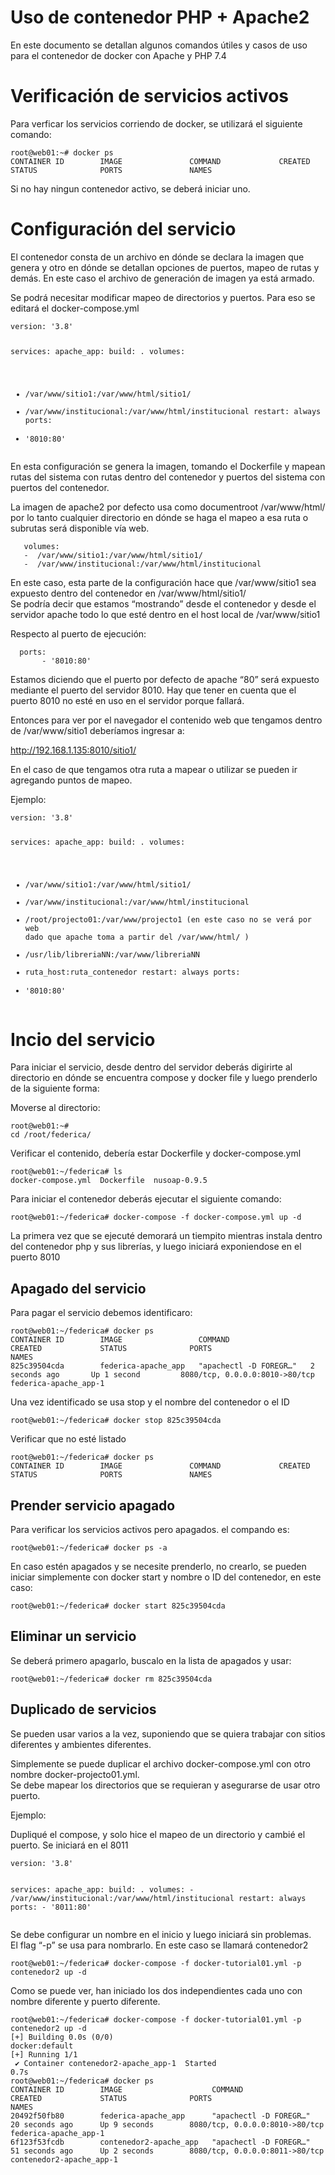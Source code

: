 <!DOCTYPE html>
<html>

<head>
  <meta charset="utf-8">
  <meta name="viewport" content="width=device-width, initial-scale=1.0">
  <title>Docker_federica</title>
  <link rel="stylesheet" href="https://stackedit.io/style.css" />
</head>

<body class="stackedit">
  <div class="stackedit__html"><h1 id="uso-de-contenedor-php--apache2">Uso de contenedor PHP + Apache2</h1>
<p>En este documento se detallan algunos comandos útiles y casos de uso para el contenedor de docker con Apache y PHP 7.4</p>
<h1 id="verificación-de-servicios-activos">Verificación de servicios activos</h1>
<p>Para verficar los servicios corriendo de docker, se utilizará el siguiente comando:</p>
<pre><code>root@web01:~# docker ps 
CONTAINER ID        IMAGE               COMMAND             CREATED             STATUS              PORTS               NAMES
</code></pre>
<p>Si no hay ningun contenedor activo, se deberá iniciar uno.</p>
<h1 id="configuración-del-servicio">Configuración del servicio</h1>
<p>El contenedor consta de un archivo en dónde se declara la imagen que genera y otro en dónde se detallan opciones de puertos, mapeo de rutas y demás. En este caso el archivo de generación de imagen ya está armado.</p>
<p>Se podrá necesitar modificar mapeo de directorios y puertos.  Para eso se editará el docker-compose.yml</p>
<pre><code>version: '3.8'

services:
apache_app:
  build: .
  volumes:
   -  /var/www/sitio1:/var/www/html/sitio1/
   -  /var/www/institucional:/var/www/html/institucional
  restart: always
  ports:
   - '8010:80'
</code></pre>
<p>En esta configuración se genera la imagen, tomando el Dockerfile y mapean rutas del sistema con rutas dentro del contenedor y puertos del sistema con puertos del contenedor.</p>
<p>La imagen de apache2 por defecto usa como documentroot /var/www/html/ por lo tanto cualquier directorio en dónde se haga el mapeo a esa ruta o subrutas será disponible vía web.</p>
<pre><code>   volumes:
   -  /var/www/sitio1:/var/www/html/sitio1/
   -  /var/www/institucional:/var/www/html/institucional
</code></pre>
<p>En este caso, esta parte de la configuración hace que /var/www/sitio1 sea expuesto dentro del contenedor en /var/www/html/sitio1/<br>
Se podría decir que estamos “mostrando” desde el contenedor y desde el servidor apache todo lo que esté dentro en el host local de /var/www/sitio1</p>
<p>Respecto al puerto de ejecución:</p>
<pre><code>  ports:
       - '8010:80'
</code></pre>
<p>Estamos diciendo que el puerto por defecto de apache “80” será expuesto mediante el puerto del servidor 8010. Hay que tener en cuenta que el puerto 8010 no esté en uso en el servidor porque fallará.</p>
<p>Entonces para ver por el navegador el contenido web que tengamos dentro de /var/www/sitio1 deberíamos ingresar a:</p>
<p><a href="http://192.168.1.135:8010/sitio1/">http://192.168.1.135:8010/sitio1/</a></p>
<p>En el caso de que tengamos otra ruta a mapear o utilizar se pueden ir agregando puntos de mapeo.</p>
<p>Ejemplo:</p>
<pre><code>version: '3.8'

services:
apache_app:
  build: .
  volumes:
   -  /var/www/sitio1:/var/www/html/sitio1/
   -  /var/www/institucional:/var/www/html/institucional
   -  /root/projecto01:/var/www/projecto1 (en este caso no se verá por web dado que apache toma a partir del /var/www/html/ )
   -  /usr/lib/libreriaNN:/var/www/libreriaNN 
   -  ruta_host:ruta_contenedor
  restart: always
  ports:
   - '8010:80'
</code></pre>
<h1 id="incio-del-servicio">Incio del servicio</h1>
<p>Para iniciar el servicio, desde dentro del servidor deberás digirirte al directorio en dónde se encuentra compose y docker file y luego prenderlo de la siguiente forma:</p>
<p>Moverse al directorio:</p>
<pre><code>root@web01:~# 
cd /root/federica/
</code></pre>
<p>Verificar el contenido, debería estar Dockerfile y docker-compose.yml</p>
<pre><code>root@web01:~/federica# ls
docker-compose.yml  Dockerfile  nusoap-0.9.5
</code></pre>
<p>Para iniciar el contenedor deberás ejecutar el siguiente comando:</p>
<pre><code>root@web01:~/federica# docker-compose -f docker-compose.yml up -d
</code></pre>
<p>La primera vez que se ejecuté demorará un tiempito mientras instala dentro del contenedor php y sus librerías, y luego iniciará exponiendose en el puerto 8010</p>
<h2 id="apagado-del-servicio">Apagado del servicio</h2>
<p>Para pagar el servicio debemos identificaro:</p>
<pre><code>root@web01:~/federica# docker ps 
CONTAINER ID        IMAGE                 COMMAND                  CREATED             STATUS              PORTS                            NAMES
825c39504cda        federica-apache_app   "apachectl -D FOREGR…"   2 seconds ago       Up 1 second         8080/tcp, 0.0.0.0:8010-&gt;80/tcp   federica-apache_app-1
</code></pre>
<p>Una vez identificado se usa stop y el nombre del contenedor o el ID</p>
<pre><code>root@web01:~/federica# docker stop 825c39504cda  
</code></pre>
<p>Verificar que no esté listado</p>
<pre><code>root@web01:~/federica# docker ps
CONTAINER ID        IMAGE               COMMAND             CREATED             STATUS              PORTS               NAMES
</code></pre>
<h2 id="prender-servicio-apagado">Prender servicio apagado</h2>
<p>Para verificar los servicios activos pero apagados. el compando es:</p>
<pre><code>root@web01:~/federica# docker ps -a
</code></pre>
<p>En caso estén apagados y se necesite prenderlo, no crearlo, se pueden iniciar simplemente con docker start y nombre o ID del contenedor, en este caso:</p>
<pre><code>root@web01:~/federica# docker start 825c39504cda
</code></pre>
<h2 id="eliminar-un-servicio">Eliminar un servicio</h2>
<p>Se deberá primero apagarlo, buscalo en la lista de apagados y usar:</p>
<pre><code>root@web01:~/federica# docker rm 825c39504cda
</code></pre>
<h2 id="duplicado-de-servicios">Duplicado de servicios</h2>
<p>Se pueden usar varios a la vez, suponiendo que se quiera trabajar con sitios diferentes y ambientes diferentes.</p>
<p>Simplemente se puede duplicar el archivo docker-compose.yml con otro nombre docker-projecto01.yml.<br>
Se debe mapear los directorios que se requieran y asegurarse de usar otro puerto.</p>
<p>Ejemplo:</p>
<p>Dupliqué el compose, y solo hice el mapeo de un directorio y cambié el puerto. Se iniciará en el 8011</p>
<pre><code>version: '3.8'

services:
    apache_app:
      build: .
      volumes:
       -  /var/www/institucional:/var/www/html/institucional
      restart: always
      ports:
       - '8011:80'
</code></pre>
<p>Se debe configurar un nombre en el inicio y luego iniciará sin problemas.<br>
El flag “-p” se usa para nombrarlo. En este caso se llamará contenedor2</p>
<pre><code>root@web01:~/federica# docker-compose -f docker-tutorial01.yml -p contenedor2 up -d
</code></pre>
<p>Como se puede ver, han iniciado los dos independientes cada uno con nombre diferente y puerto diferente.</p>
<pre><code>root@web01:~/federica# docker-compose -f docker-tutorial01.yml -p contenedor2 up -d
[+] Building 0.0s (0/0)                                                                                                                                                                                                                        docker:default
[+] Running 1/1
 ✔ Container contenedor2-apache_app-1  Started                                                                                                                                                                                                           0.7s 
root@web01:~/federica# docker ps
CONTAINER ID        IMAGE                    COMMAND                  CREATED             STATUS              PORTS                            NAMES
20492f50fb80        federica-apache_app      "apachectl -D FOREGR…"   20 seconds ago      Up 9 seconds        8080/tcp, 0.0.0.0:8010-&gt;80/tcp   federica-apache_app-1
6f123f53fcdb        contenedor2-apache_app   "apachectl -D FOREGR…"   51 seconds ago      Up 2 seconds        8080/tcp, 0.0.0.0:8011-&gt;80/tcp   contenedor2-apache_app-1
</code></pre>
</div>
</body>

</html>
